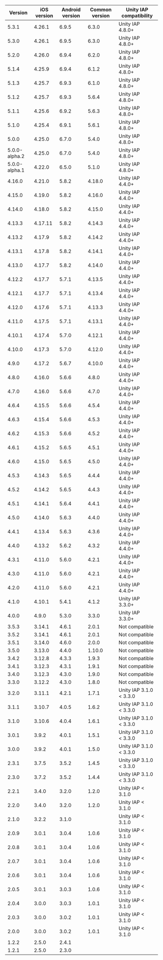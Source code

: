 | Version | iOS version | Android version | Common version | Unity IAP compatibility  |
|---------|-------------|-----------------|----------------|--------------------------|
| 5.3.1 | 4.26.1 | 6.9.5 | 6.3.0 | Unity IAP 4.8.0+ |
| 5.3.0 | 4.26.1 | 6.9.5 | 6.3.0 | Unity IAP 4.8.0+ |
| 5.2.0 | 4.26.0 | 6.9.4 | 6.2.0 | Unity IAP 4.8.0+ |
| 5.1.4 | 4.25.9 | 6.9.4 | 6.1.2 | Unity IAP 4.8.0+ |
| 5.1.3 | 4.25.7 | 6.9.3 | 6.1.0 | Unity IAP 4.8.0+ |
| 5.1.2 | 4.25.7 | 6.9.3 | 5.6.4 | Unity IAP 4.8.0+ |
| 5.1.1 | 4.25.6 | 6.9.2 | 5.6.3 | Unity IAP 4.8.0+ |
| 5.1.0 | 4.25.4 | 6.9.1 | 5.6.1 | Unity IAP 4.8.0+ |
| 5.0.0 | 4.25.0 | 6.7.0 | 5.4.0 | Unity IAP 4.8.0+ |
| 5.0.0-alpha.2 | 4.25.0 | 6.7.0 | 5.4.0 | Unity IAP 4.8.0+ |
| 5.0.0-alpha.1 | 4.22.0 | 6.5.0 | 5.1.0 | Unity IAP 4.8.0+ |
| 4.16.0 | 4.21.0 | 5.8.2 | 4.18.0 | Unity IAP 4.4.0+ |
| 4.15.0 | 4.19.0 | 5.8.2 | 4.16.0 | Unity IAP 4.4.0+ |
| 4.14.0 | 4.18.0 | 5.8.2 | 4.15.0 | Unity IAP 4.4.0+ |
| 4.13.3 | 4.17.11 | 5.8.2 | 4.14.3 | Unity IAP 4.4.0+ |
| 4.13.2 | 4.17.9 | 5.8.2 | 4.14.2 | Unity IAP 4.4.0+ |
| 4.13.1 | 4.17.8 | 5.8.2 | 4.14.1 | Unity IAP 4.4.0+ |
| 4.13.0 | 4.17.7 | 5.8.2 | 4.14.0 | Unity IAP 4.4.0+ |
| 4.12.2 | 4.17.7 | 5.7.1 | 4.13.5 | Unity IAP 4.4.0+ |
| 4.12.1 | 4.17.7 | 5.7.1 | 4.13.4 | Unity IAP 4.4.0+ |
| 4.12.0 | 4.17.6 | 5.7.1 | 4.13.3 | Unity IAP 4.4.0+ |
| 4.11.0 | 4.17.5 | 5.7.1 | 4.13.1 | Unity IAP 4.4.0+ |
| 4.10.1 | 4.17.4 | 5.7.0 | 4.12.1 | Unity IAP 4.4.0+ |
| 4.10.0 | 4.17.3 | 5.7.0 | 4.12.0 | Unity IAP 4.4.0+ |
| 4.9.0 | 4.17.2 | 5.6.7 | 4.10.0 | Unity IAP 4.4.0+ |
| 4.8.0 | 4.16.0 | 5.6.6 | 4.8.0 | Unity IAP 4.4.0+ |
| 4.7.0 | 4.16.0 | 5.6.6 | 4.7.0 | Unity IAP 4.4.0+ |
| 4.6.4 | 4.15.5 | 5.6.6 | 4.5.4 | Unity IAP 4.4.0+ |
| 4.6.3 | 4.15.4 | 5.6.6 | 4.5.3 | Unity IAP 4.4.0+ |
| 4.6.2 | 4.15.3 | 5.6.6 | 4.5.2 | Unity IAP 4.4.0+ |
| 4.6.1 | 4.15.2 | 5.6.5 | 4.5.1 | Unity IAP 4.4.0+ |
| 4.6.0 | 4.15.0 | 5.6.5 | 4.5.0 | Unity IAP 4.4.0+ |
| 4.5.3 | 4.14.3 | 5.6.5 | 4.4.4 | Unity IAP 4.4.0+ |
| 4.5.2 | 4.14.2 | 5.6.5 | 4.4.3 | Unity IAP 4.4.0+ |
| 4.5.1 | 4.14.1 | 5.6.4 | 4.4.1 | Unity IAP 4.4.0+ |
| 4.5.0 | 4.14.0 | 5.6.3 | 4.4.0 | Unity IAP 4.4.0+ |
| 4.4.1 | 4.13.4 | 5.6.3 | 4.3.6 | Unity IAP 4.4.0+ |
| 4.4.0 | 4.13.2 | 5.6.2 | 4.3.2 | Unity IAP 4.4.0+ |
| 4.3.1 | 4.11.0 | 5.6.0 | 4.2.1 | Unity IAP 4.4.0+ |
| 4.3.0 | 4.11.0 | 5.6.0 | 4.2.1 | Unity IAP 4.4.0+ |
| 4.2.0 | 4.11.0 | 5.6.0 | 4.2.1 | Unity IAP 4.4.0+ |
| 4.1.0   | 4.10.1      | 5.4.1           | 4.1.2          | Unity IAP 3.3.0+         |
| 4.0.0   | 4.9.0       | 5.3.0           | 3.3.0          | Unity IAP 3.3.0+         |
| 3.5.3   | 3.14.1      | 4.6.1           | 2.0.1          | Not compatible           |
| 3.5.2   | 3.14.1      | 4.6.1           | 2.0.1          | Not compatible           |
| 3.5.1   | 3.14.0      | 4.6.0           | 2.0.0          | Not compatible           |
| 3.5.0   | 3.13.0      | 4.4.0           | 1.10.0         | Not compatible           |
| 3.4.2   | 3.12.8      | 4.3.3           | 1.9.3          | Not compatible           |
| 3.4.1   | 3.12.3      | 4.3.1           | 1.9.1          | Not compatible           |
| 3.4.0   | 3.12.3      | 4.3.0           | 1.9.0          | Not compatible           |
| 3.3.0   | 3.12.2      | 4.3.0           | 1.8.0          | Not compatible           |
| 3.2.0   | 3.11.1      | 4.2.1           | 1.7.1          | Unity IAP 3.1.0 < 3.3.0  |
| 3.1.1   | 3.10.7      | 4.0.5           | 1.6.2          | Unity IAP 3.1.0 < 3.3.0  |
| 3.1.0   | 3.10.6      | 4.0.4           | 1.6.1          | Unity IAP 3.1.0 < 3.3.0  |
| 3.0.1   | 3.9.2       | 4.0.1           | 1.5.1          | Unity IAP 3.1.0 < 3.3.0  |
| 3.0.0   | 3.9.2       | 4.0.1           | 1.5.0          | Unity IAP 3.1.0 < 3.3.0  |
| 2.3.1   | 3.7.5       | 3.5.2           | 1.4.5          | Unity IAP 3.1.0 < 3.3.0  |
| 2.3.0   | 3.7.2       | 3.5.2           | 1.4.4          | Unity IAP 3.1.0 < 3.3.0  |
| 2.2.1   | 3.4.0       | 3.2.0           | 1.2.0          | Unity IAP < 3.1.0        |
| 2.2.0   | 3.4.0       | 3.2.0           | 1.2.0          | Unity IAP < 3.1.0        |
| 2.1.0   | 3.2.2       | 3.1.0           |                | Unity IAP < 3.1.0        |
| 2.0.9   | 3.0.1       | 3.0.4           | 1.0.6          | Unity IAP < 3.1.0        |
| 2.0.8   | 3.0.1       | 3.0.4           | 1.0.6          | Unity IAP < 3.1.0        |
| 2.0.7   | 3.0.1       | 3.0.4           | 1.0.6          | Unity IAP < 3.1.0        |
| 2.0.6   | 3.0.1       | 3.0.4           | 1.0.6          | Unity IAP < 3.1.0        |
| 2.0.5   | 3.0.1       | 3.0.3           | 1.0.6          | Unity IAP < 3.1.0        |
| 2.0.4   | 3.0.0       | 3.0.3           | 1.0.1          | Unity IAP < 3.1.0        |
| 2.0.3   | 3.0.0       | 3.0.2           | 1.0.1          | Unity IAP < 3.1.0        |
| 2.0.0   | 3.0.0       | 3.0.2           | 1.0.1          | Unity IAP < 3.1.0        |
| 1.2.2   | 2.5.0       | 2.4.1           |                |                          |
| 1.2.1   | 2.5.0       | 2.3.0           |                |                          |
